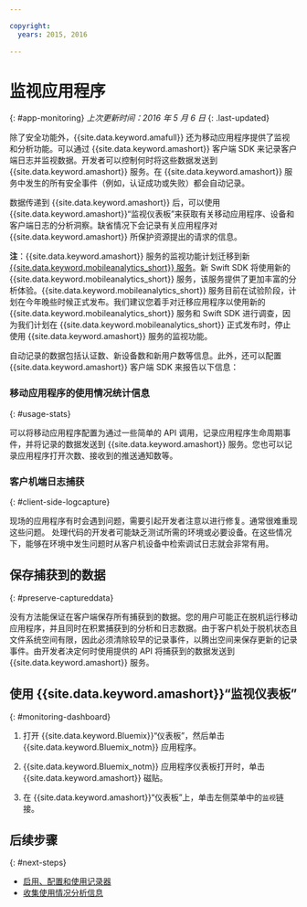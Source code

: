 ```yaml
---

copyright:
  years: 2015, 2016
  
---
```


# 监视应用程序
{: #app-monitoring}
*上次更新时间：2016 年 5 月 6 日*
{: .last-updated}

除了安全功能外，{{site.data.keyword.amafull}} 还为移动应用程序提供了监视和分析功能。可以通过 {{site.data.keyword.amashort}} 客户端 SDK 来记录客户端日志并监视数据。开发者可以控制何时将这些数据发送到 {{site.data.keyword.amashort}} 服务。在 {{site.data.keyword.amashort}} 服务中发生的所有安全事件（例如，认证成功或失败）都会自动记录。

数据传递到 {{site.data.keyword.amashort}} 后，可以使用 {{site.data.keyword.amashort}}“监视仪表板”来获取有关移动应用程序、设备和客户端日志的分析洞察。缺省情况下会记录有关应用程序对 {{site.data.keyword.amashort}} 所保护资源提出的请求的信息。


**注**：{{site.data.keyword.amashort}} 服务的监视功能计划迁移到新 [{{site.data.keyword.mobileanalytics_short}} 服务](https://console.ng.bluemix.net/catalog/services/mobile-analytics)。新 Swift SDK 将使用新的 {{site.data.keyword.mobileanalytics_short}} 服务，该服务提供了更加丰富的分析体验。{{site.data.keyword.mobileanalytics_short}} 服务目前在试验阶段，计划在今年晚些时候正式发布。我们建议您着手对迁移应用程序以使用新的 {{site.data.keyword.mobileanalytics_short}} 服务和 Swift SDK 进行调查，因为我们计划在 {{site.data.keyword.mobileanalytics_short}} 正式发布时，停止使用 {{site.data.keyword.amashort}} 服务的监视功能。


自动记录的数据包括认证数、新设备数和新用户数等信息。此外，还可以配置 {{site.data.keyword.amashort}} 客户端 SDK 来报告以下信息：

### 移动应用程序的使用情况统计信息
{: #usage-stats}

可以将移动应用程序配置为通过一些简单的 API 调用，记录应用程序生命周期事件，并将记录的数据发送到 {{site.data.keyword.amashort}} 服务。您也可以记录应用程序打开次数、接收到的推送通知数等。

### 客户机端日志捕获
{: #client-side-logcapture}

现场的应用程序有时会遇到问题，需要引起开发者注意以进行修复。通常很难重现这些问题。<!--in R&D.--> 处理代码的开发者可能缺乏测试所需的环境或必要设备。在这些情况下，能够在环境中发生问题时从客户机设备中检索调试日志就会非常有用。

## 保存捕获到的数据
{: #preserve-captureddata}

没有方法能保证在客户端保存所有捕获到的数据。您的用户可能正在脱机运行移动应用程序，并且同时在积累捕获到的分析和日志数据。由于客户机处于脱机状态且文件系统空间有限，因此必须清除较早的记录事件，以腾出空间来保存更新的记录事件。由开发者决定何时使用提供的 API 将捕获到的数据发送到 {{site.data.keyword.amashort}} 服务。

## 使用 {{site.data.keyword.amashort}}“监视仪表板”
{: #monitoring-dashboard}

1. 打开 {{site.data.keyword.Bluemix}}“仪表板”，然后单击 {{site.data.keyword.Bluemix_notm}} 应用程序。

2. {{site.data.keyword.Bluemix_notm}} 应用程序仪表板打开时，单击 {{site.data.keyword.amashort}} 磁贴。

3. 在 {{site.data.keyword.amashort}}“仪表板”上，单击左侧菜单中的`监视`链接。

## 后续步骤
{: #next-steps}
* [启用、配置和使用记录器](app-monitoring-logger.html)
* [收集使用情况分析信息](app-monitoring-gathering-analytics.html)
